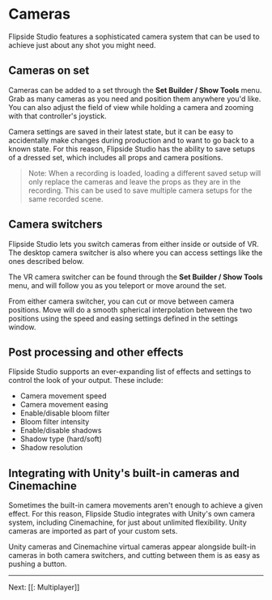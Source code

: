 # Cameras

Flipside Studio features a sophisticated camera system that can be used to achieve just about any shot you might need.

## Cameras on set

Cameras can be added to a set through the **Set Builder / Show Tools** menu. Grab as many cameras as you need and position them anywhere you'd like. You can also adjust the field of view while holding a camera and zooming with that controller's joystick.

Camera settings are saved in their latest state, but it can be easy to accidentally make changes during production and to want to go back to a known state. For this reason, Flipside Studio has the ability to save setups of a dressed set, which includes all props and camera positions.

> Note: When a recording is loaded, loading a different saved setup will only replace the cameras and leave the props as they are in the recording. This can be used to save multiple camera setups for the same recorded scene.

## Camera switchers

Flipside Studio lets you switch cameras from either inside or outside of VR. The desktop camera switcher is also where you can access settings like the ones described below.

The VR camera switcher can be found through the **Set Builder / Show Tools** menu, and will follow you as you teleport or move around the set.

From either camera switcher, you can cut or move between camera positions. Move will do a smooth spherical interpolation between the two positions using the speed and easing settings defined in the settings window.

## Post processing and other effects

Flipside Studio supports an ever-expanding list of effects and settings to control the look of your output. These include:

* Camera movement speed
* Camera movement easing
* Enable/disable bloom filter
* Bloom filter intensity
* Enable/disable shadows
* Shadow type (hard/soft)
* Shadow resolution

## Integrating with Unity's built-in cameras and Cinemachine

Sometimes the built-in camera movements aren't enough to achieve a given effect. For this reason, Flipside Studio integrates with Unity's own camera system, including Cinemachine, for just about unlimited flexibility. Unity cameras are imported as part of your custom sets.

Unity cameras and Cinemachine virtual cameras appear alongside built-in cameras in both camera switchers, and cutting between them is as easy as pushing a button.

---

Next: [[: Multiplayer]]
